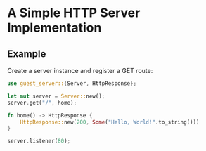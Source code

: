 # A Simple HTTP Server Implementation

## Example

Create a server instance and register a GET route:

```rust
use guest_server::{Server, HttpResponse};

let mut server = Server::new();
server.get("/", home);

fn home() -> HttpResponse {
    HttpResponse::new(200, Some("Hello, World!".to_string()))
}

server.listener(80);
